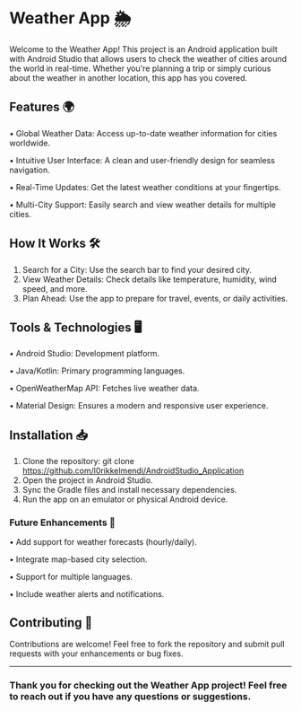 # Weather App 🌦️


Welcome to the Weather App! This project is an Android application built with Android Studio that allows users to check the weather of cities around the world in real-time. Whether you're planning a trip or simply curious about the weather in another location, this app has you covered.


## Features 🌍

•	Global Weather Data: Access up-to-date weather information for cities worldwide.

•	Intuitive User Interface: A clean and user-friendly design for seamless navigation.

•	Real-Time Updates: Get the latest weather conditions at your fingertips.

•	Multi-City Support: Easily search and view weather details for multiple cities.


## How It Works 🛠️

1.	Search for a City: Use the search bar to find your desired city.
2.	View Weather Details: Check details like temperature, humidity, wind speed, and more.
3.	Plan Ahead: Use the app to prepare for travel, events, or daily activities.


## Tools & Technologies 🖥️

•	Android Studio: Development platform.

•	Java/Kotlin: Primary programming languages.

•	OpenWeatherMap API: Fetches live weather data.

•	Material Design: Ensures a modern and responsive user experience.


## Installation 📥

1.	Clone the repository:
git clone https://github.com/l0rikkelmendi/AndroidStudio_Application
2.	Open the project in Android Studio.
3.	Sync the Gradle files and install necessary dependencies.
4.	Run the app on an emulator or physical Android device.


### Future Enhancements 🚀

•	Add support for weather forecasts (hourly/daily).

•	Integrate map-based city selection.

•	Support for multiple languages.

•	Include weather alerts and notifications.


## Contributing 🤝

Contributions are welcome! Feel free to fork the repository and submit pull requests with your enhancements or bug fixes.
________________________________________


### Thank you for checking out the Weather App project! Feel free to reach out if you have any questions or suggestions.





